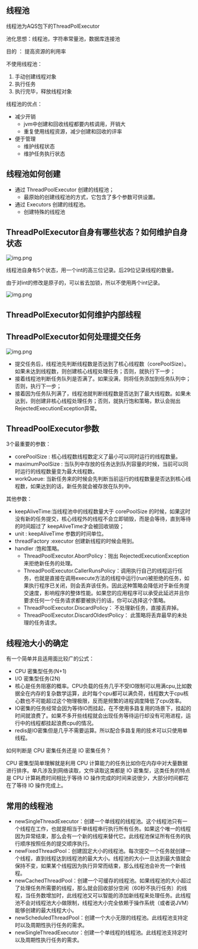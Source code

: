## 线程池
线程池为AQS包下的ThreadPolExecutor

池化思想：线程池，字符串常量池，数据库连接池

目的 ： 提高资源的利用率

不使用线程池：
1. 手动创建线程对象
2. 执行任务
3. 执行完毕，释放线程对象

线程池的优点：
* 减少开销
    * jvm中创建和回收线程都要内核调用，开销大
    * 重复使用线程资源，减少创建和回收的评率
* 便于管理 
    * 维护线程状态  
    * 维护任务执行状态

## 线程池如何创建
* 通过 ThreadPoolExecutor 创建的线程池；
    * 最原始的创建线程池的方式，它包含了多个参数可供设置。
* 通过 Executors 创建的线程池。
    * 创建特殊的线程池

## ThreadPolExecutor自身有哪些状态？如何维护自身状态
![img.png](xcc11.png)

线程池自身有5个状态，用一个int的高三位记录。后29位记录线程的数量。

由于对int的修改是原子的，可以省去加锁，所以不使用两个int记录。

![img.png](zhuantai.png)

## ThreadPolExecutor如何维护内部线程

## ThreadPolExecutor如何处理提交任务
![img.png](xcc12.png)

* 提交任务后，线程池先判断线程数是否达到了核心线程数（corePoolSize）。如果未达到线程数，则创建核心线程处理任务；否则，就执行下一步；
* 接着线程池判断任务队列是否满了。如果没满，则将任务添加到任务队列中；否则，执行下一步；
* 接着因为任务队列满了，线程池就判断线程数是否达到了最大线程数。如果未达到，则创建非核心线程处理任务；否则，就执行饱和策略，默认会抛出RejectedExecutionException异常。

## ThreadPoolExecutor参数

3个最重要的参数：
* corePoolSize : 核心线程数线程数定义了最小可以同时运行的线程数量。
* maximumPoolSize : 当队列中存放的任务达到队列容量的时候，当前可以同时运行的线程数量变为最大线程数。
* workQueue: 当新任务来的时候会先判断当前运行的线程数量是否达到核心线程数，如果达到的话，新任务就会被存放在队列中。

其他参数：
* keepAliveTime:当线程池中的线程数量大于 corePoolSize 的时候，如果这时没有新的任务提交，核心线程外的线程不会立即销毁，而是会等待，直到等待的时间超过了 keepAliveTime才会被回收销毁；
* unit : keepAliveTime 参数的时间单位。
* threadFactory :executor 创建新线程的时候会用到。
* handler :饱和策略。
    * ThreadPoolExecutor.AbortPolicy：抛出 RejectedExecutionException来拒绝新任务的处理。
    * ThreadPoolExecutor.CallerRunsPolicy：调用执行自己的线程运行任务，也就是直接在调用execute方法的线程中运行(run)被拒绝的任务，如果执行程序已关闭，则会丢弃该任务。因此这种策略会降低对于新任务提交速度，影响程序的整体性能。如果您的应用程序可以承受此延迟并且你要求任何一个任务请求都要被执行的话，你可以选择这个策略。
    * ThreadPoolExecutor.DiscardPolicy： 不处理新任务，直接丢弃掉。
    * ThreadPoolExecutor.DiscardOldestPolicy： 此策略将丢弃最早的未处理的任务请求。


## 线程池大小的确定

有一个简单并且适用面比较广的公式：

* CPU 密集型任务(N+1)
* I/O 密集型任务(2N)
* 核心是任务阻塞的概率。CPU负载的任务几乎不受IO限制可以用满cpu,比如数据全在内存的复杂数学运算，此时每个cpu都可以满负荷，线程数大于cpu核心数也不可能超过这个物理极限，反而是频繁的进程调度降低了cpu效率。
* IO密集的任务经常会因为等待IO而挂起，在不使用多路复用的场景下，挂起的时间就浪费了。如果不多开些线程就会出现任务等待运行却没有可用进程，运行中的线程都挂起浪费cpu的情况。
* redis是IO密集但是几乎不需要运算。所以配合多路复用的技术可以只使用单线程。

如何判断是 CPU 密集任务还是 IO 密集任务？

CPU 密集型简单理解就是利用 CPU 计算能力的任务比如你在内存中对大量数据进行排序。单凡涉及到网络读取，文件读取这类都是 IO 密集型，这类任务的特点是 CPU 计算耗费时间相比于等待 IO 操作完成的时间来说很少，大部分时间都花在了等待 IO 操作完成上。

## 常用的线程池
* newSingleThreadExecutor：创建一个单线程的线程池。这个线程池只有一个线程在工作，也就是相当于单线程串行执行所有任务。如果这个唯一的线程因为异常结束，那么会有一个新的线程来替代它。此线程池保证所有任务的执行顺序按照任务的提交顺序执行。
* newFixedThreadPool：创建固定大小的线程池。每次提交一个任务就创建一个线程，直到线程达到线程池的最大大小。线程池的大小一旦达到最大值就会保持不变，如果某个线程因为执行异常而结束，那么线程池会补充一个新线程。
* newCachedThreadPool：创建一个可缓存的线程池。如果线程池的大小超过了处理任务所需要的线程，那么就会回收部分空闲（60秒不执行任务）的线程，当任务数增加时，此线程池又可以智能的添加新线程来处理任务。此线程池不会对线程池大小做限制，线程池大小完全依赖于操作系统（或者说JVM）能够创建的最大线程大小。
* newScheduledThreadPool：创建一个大小无限的线程池。此线程池支持定时以及周期性执行任务的需求。
* newSingleThreadExecutor：创建一个单线程的线程池。此线程池支持定时以及周期性执行任务的需求。


